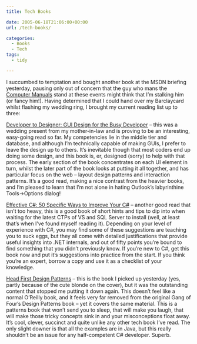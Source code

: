 ```yaml
---
title: Tech Books

date: 2005-06-18T21:06:00+00:00
url: /tech-books/

categories:
  - Books
  - Tech
tags:
  - tidy

---
```

I succumbed to temptation and bought another book at the MSDN briefing yesterday, pausing only out of concern that the guy who mans the [Computer Manuals][1] stand at these events might think that I&#8217;m stalking him (or fancy him!). Having determined that I could hand over my Barclaycard whilst flashing my wedding ring, I brought my current reading list up to three:

[Developer to Designer: GUI Design for the Busy Developer][2] &#8211; this was a wedding present from my mother-in-law and is proving to be an interesting, easy-going read so far. My competencies lie in the middle tier and database, and although I&#8217;m technically capable of making GUIs, I prefer to leave the design up to others. It&#8217;s inevitable though that most coders end up doing some design, and this book is, er, designed (sorry) to help with that process. The early section of the book concentrates on each UI element in turn, whilst the later part of the book looks at putting it all together, and has particular focus on the web &#8211; layout design patterns and interaction patterns. It&#8217;s a good read, making a nice contrast from the heavier books, and I&#8217;m pleased to learn that I&#8217;m not alone in hating Outlook&#8217;s labyrinthine Tools->Options dialog!

[Effective C#: 50 Specific Ways to Improve Your C#][3] &#8211; another good read that isn&#8217;t too heavy, this is a good book of short hints and tips to dip into when waiting for the latest CTPs of VS and SQL Server to install (well, at least that&#8217;s when I&#8217;ve found myself reading it). Depending on your level of experience with C#, you may find some of these suggestions are teaching you to suck eggs, but they all come with detailed justifications that provide useful insights into .NET internals, and out of fifty points you&#8217;re bound to find something that you didn&#8217;t previously know. If you&#8217;re new to C#, get this book now and put it&#8217;s suggestions into practice from the start. If you think you&#8217;re an expert, borrow a copy and use it as a checklist of your knowledge.

[Head First Design Patterns][4] &#8211; this is the book I picked up yesterday (yes, partly because of the cute blonde on the cover), but it was the outstanding content that stopped me putting it down again. This doesn&#8217;t feel like a normal O&#8217;Reilly book, and it feels very far removed from the original Gang of Four&#8217;s Design Patterns book &#8211; yet it covers the same material. This is a patterns book that won&#8217;t send you to sleep, that will make you laugh, that will make those tricky concepts sink in and your misconceptions float away. It&#8217;s cool, clever, succinct and quite unlike any other tech book I&#8217;ve read. The only slight downer is that all the examples are in Java, but this really shouldn&#8217;t be an issue for any half-competent C# developer. Superb.

 [1]: http://www.computermanuals.co.uk
 [2]: http://www.amazon.co.uk/exec/obidos/ASIN/078214361X
 [3]: http://www.amazon.co.uk/exec/obidos/ASIN/0321245660
 [4]: http://www.amazon.co.uk/exec/obidos/ASIN/0596007124